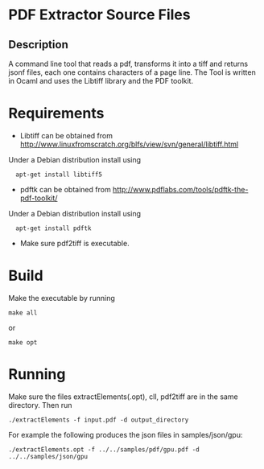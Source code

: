 # PDF Extractor Source Files


## Description

A command line tool that reads a pdf, transforms it into a tiff and returns
jsonf files, each one contains characters of a page line. The Tool is written
in Ocaml and uses the Libtiff library and the PDF toolkit.


# Requirements
  
- Libtiff can be obtained from http://www.linuxfromscratch.org/blfs/view/svn/general/libtiff.html

Under a Debian distribution install using

      apt-get install libtiff5


- pdftk can be obtained from http://www.pdflabs.com/tools/pdftk-the-pdf-toolkit/

Under a Debian distribution install using

      apt-get install pdftk


- Make sure pdf2tiff is executable.


# Build

Make the executable by running

    make all

or

    make opt


# Running

Make sure the files extractElements(.opt), cll, pdf2tiff are in the same directory.
Then run

    ./extractElements -f input.pdf -d output_directory


For example the following produces the json files in samples/json/gpu:

    ./extractElements.opt -f ../../samples/pdf/gpu.pdf -d ../../samples/json/gpu

